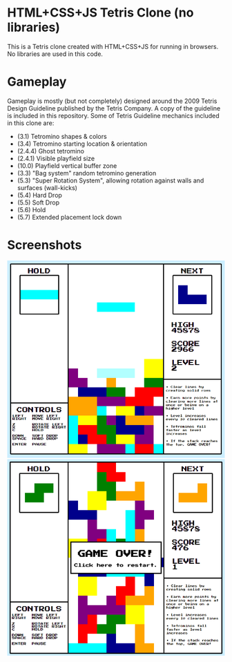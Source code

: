 # HTML+CSS+JS Tetris Clone (no libraries)
This is a Tetris clone created with HTML+CSS+JS for running in browsers. No libraries are used in this code.

# Gameplay
Gameplay is mostly (but not completely) designed around the 2009 Tetris Design Guideline published by the Tetris Company.
A copy of the guideline is included in this repository.
Some of Tetris Guideline mechanics included in this clone are:
* (3.1) Tetromino shapes & colors
* (3.4) Tetromino starting location & orientation
* (2.4.4) Ghost tetromino
* (2.4.1) Visible playfield size
* (10.0) Playfield vertical buffer zone
* (3.3) "Bag system" random tetromino generation
* (5.3) "Super Rotation System", allowing rotation against walls and surfaces (wall-kicks)
* (5.4) Hard Drop
* (5.5) Soft Drop
* (5.6) Hold
* (5.7) Extended placement lock down

# Screenshots
![Gameplay Screenshot 1](/screenshot1.PNG)
![Gameplay Screenshot 2](/screenshot2.PNG)